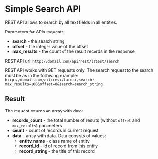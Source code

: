 <a id="simple-search"></a>

# Simple Search API

REST API allows to search by all text fields in all entities.

Parameters for APIs requests:

- **search** - the search string
- **offset** - the integer value of the offset
- **max_results** - the count of the result records in the response

REST API url: `http://domail.com/api/rest/latest/search`

REST API works with GET requests only. The search request to the search
must be as in the following example:
`http://domail.com/api/rest/latest/search?max_results=100&offset=0&search=search_string`

## Result

The request returns an array with data:

- **records_count** - the total number of results (without `offset`
  and `max_results`) parameters
- **count** - count of records in current request
- **data** - array with data. Data consists of values:
  - **entity_name** - class name of entity
  - **record_id** - id of record from this entity
  - **record_string** - the title of this record
